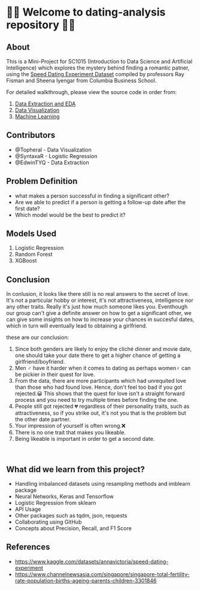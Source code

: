# :sparkling_heart::couple: Welcome to dating-analysis repository :couple::sparkling_heart:

## About
This is a Mini-Project for SC1015 (Introduction to Data Science and Artificial Intelligence) which explores the mystery behind finding a romantic patner, using the [Speed Dating Experiment Dataset](https://www.kaggle.com/datasets/annavictoria/speed-dating-experiment) compiled by professors Ray Fisman and Sheena Iyengar from Columbia Business School.
<br>

For detailed walkthrough, please view the source code in order from:


1. [Data Extraction and EDA](https://github.com/Topheral/Dating-analysis/blob/main/Data_Extraction_and_EDA.ipynb)
2. [Data Visualization](https://github.com/Topheral/Dating-analysis/blob/main/Data%20Visualisation.ipynb)
3. [Machine Learning](https://github.com/Topheral/Dating-analysis/blob/main/Machine_Learning.ipynb)

  
## Contributors

- @Topheral - Data Visualization
- @SyntaxaR - Logistic Regression
- @EdwinTYQ - Data Extraction

## Problem Definition

- what makes a person successful in finding a significant other?
- Are we able to predict if a person is getting a follow-up date after the first date?
- Which model would be the best to predict it?

## Models Used

1. Logistic Regression
2. Random Forest
3. XGBoost

## Conclusion

In conlusion, it looks like there still is no real answers to the secret of love. It's not a particular hobby or interest, it's not attractiveness, intelligence nor any other traits. Really it's just how much someone likes you. Eventhough our group can't give a definite answer on how to get a significant other, we can give some insights on how to increase your chances in succesful dates, which in turn will eventually lead to obtaining a girlfriend. 


these are our conclusion:
1. Since both genders are likely to enjoy the cliché dinner and movie date, one should take your date there to get a higher chance of getting a girlfriend/boyfriend.
2. Men :male_sign: have it harder when it comes to dating as perhaps women:female_sign: can be pickier in their quest for love.
3. From the data, there are more participants which had unrequited love than those who had found love. Hence, don't feel too bad if you got rejected.:grinning: This shows that the quest for love isn't a straight forward process and you need to try multiple times before finding the one. 
4. People still got rejected :broken_heart: regardless of their personality traits, such as attractiveness, so if you strike out, it's not you that is the problem but the other date partner.
5. Your impression of yourself is often wrong.:x:
6. There is no one trait that makes you likeable.
7. Being likeable is important in order to get a second date.


<br>

## What did we learn from this project?

- Handling imbalanced datasets using resampling methods and imblearn package
- Neural Networks, Keras and Tensorflow
- Logistic Regression from sklearn
- API Usage
- Other packages such as tqdm, json, requests
- Collaborating using GitHub
- Concepts about Precision, Recall, and F1 Score

## References

- <https://www.kaggle.com/datasets/annavictoria/speed-dating-experiment>
- <https://www.channelnewsasia.com/singapore/singapore-total-fertility-rate-population-births-ageing-parents-children-3301846>





